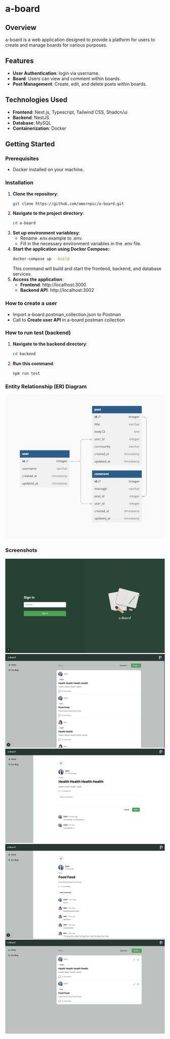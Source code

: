 # a-board

## Overview

a-board is a web application designed to provide a platform for users to create and manage boards for various purposes.

## Features

- **User Authentication**: login via username.
- **Board**: Users can view and comment within boards.
- **Post Management**: Create, edit, and delete posts within boards.

## Technologies Used

- **Frontend**: Next.js, Typescript, Tailwind CSS, Shadcn/ui
- **Backend**: NestJS
- **Database**: MySQL
- **Containerization**: Docker

## Getting Started

### Prerequisites

- Docker installed on your machine.

### Installation

1. **Clone the repository**:
   ```bash
   git clone https://github.com/amornpic/a-board.git
   ```
2. **Navigate to the project directory**:
   ```bash
   cd a-board
   ```
3. **Set up environment variablesy**:
   - Rename .env.example to .env.
   - Fill in the necessary environment variables in the .env file.
4. **Start the application using Docker Compose:**:
   ```bash
   docker-compose up --build
   ```
   This command will build and start the frontend, backend, and database services.
5. **Access the application**:
    - **Frontend**: http://localhost:3000
    - **Backend API**: http://localhost:3002

### How to create a user
- Import a-board.postman_collection.json to Postman
- Call to **Create user API** in a-board postman collection

### How to run test (backend)
1. **Navigate to the backend directory**:
   ```bash
   cd backend
   ```
2. **Run this command**:
   ```bash
   npm run test
   ```

### Entity Relationship (ER) Diagram
![aBoard ERD](images/aboard-erd.png)


### Screenshots
![signin](images/signin.png)
![posts](images/posts.png)
![post-detail](images/post-detail.png)
![post-detail2](images/post-detail2.png)
![our-posts](images/our-posts.png)
